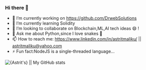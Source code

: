 ### Hi there 👋
- 🔭 I’m currently working on https://github.com/DrwebSolutions
- 🌱 I’m currently learning Solidity
- 👯 I’m looking to collaborate on Blockchain,ML,AI tech ideas 😄 !
- 💬 Ask me about Python,since I love snakes 🤔
- 📫 How to reach me: https://www.linkedin.com/in/astritmaliku/ ||  astritmaliku@yahoo.com
- ⚡ Fun fact:NodeJS is a single-threaded language...

![{Astrit's} || My GitHub stats](https://github-readme-stats.vercel.app/api?username=astrit11&show_icons=true&theme=radical)
###
 
